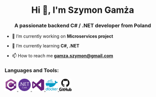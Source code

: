 <h1 align="center">Hi 👋, I'm Szymon Gamża</h1>
<h3 align="center">A passionate backend C# / .NET developer from Poland</h3>

- 🔭 I’m currently working on **Microservices project**

- 🌱 I’m currently learning **C#, .NET**

- 📫 How to reach me **gamza.szymon@gmail.com**


<h3 align="left">Languages and Tools:</h3>
<p align="left">
<a href="https://www.w3schools.com/cs/" target="_blank" rel="noreferrer"> <img 
src="https://raw.githubusercontent.com/devicons/devicon/master/icons/csharp/csharp-original.svg" alt="csharp" width="40" height="40"/> </a> 
<a href="https://dotnet.microsoft.com/" target="_blank" rel="noreferrer"> <img src="https://raw.githubusercontent.com/devicons/devicon/master/icons/dotnetcore/dotnetcore-original.svg" alt="dotnet" width="40" height="40"/> </a>
<a href="https://visualstudio.microsoft.com" target="_blank" rel="noreferrer"> <img src="https://raw.githubusercontent.com/devicons/devicon/master/icons/visualstudio/visualstudio-plain.svg" alt="dotnet" width="40" height="40"/> </a>
<a href="https://www.docker.com" target="_blank" rel="noreferrer"> <img 
src="https://raw.githubusercontent.com/devicons/devicon/master/icons/docker/docker-plain-wordmark.svg" alt="dotnet" width="40" height="40"/> </a>
<a href="https://www.github.com" target="_blank" rel="noreferrer"> <img 
src="https://raw.githubusercontent.com/devicons/devicon/master/icons/github/github-original-wordmark.svg" alt="dotnet" width="40" height="40"/> </a>
</p>
